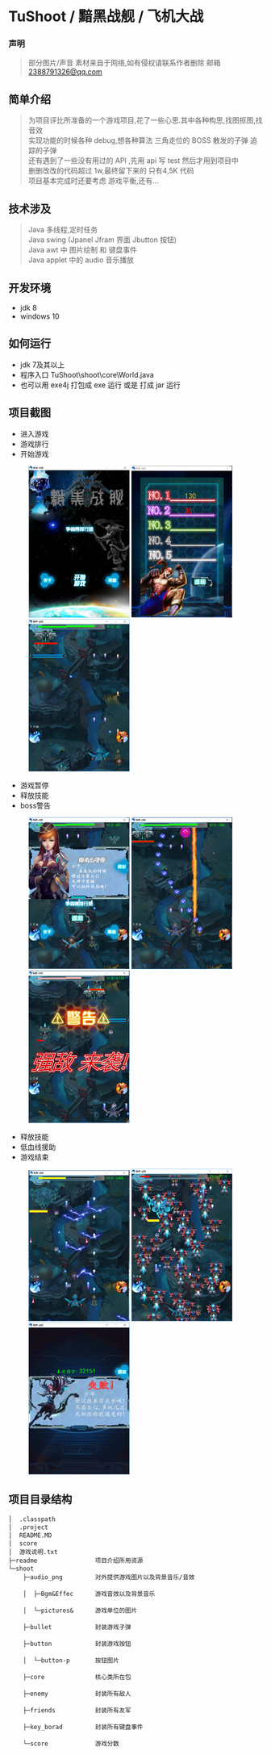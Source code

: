 # TuShoot / 黯黑战舰 / 飞机大战
### 声明
>部分图片/声音 素材来自于网络,如有侵权请联系作者删除
>邮箱 2388791326@qq.com
## 简单介绍
>为项目评比所准备的一个游戏项目,花了一些心思.其中各种构思,找图抠图,找音效
<br/>实现功能的时候各种 debug,想各种算法 三角走位的 BOSS 散发的子弹 追踪的子弹
<br/>还有遇到了一些没有用过的 API ,先用 api 写 test 然后才用到项目中
<br/>删删改改的代码超过 1w,最终留下来的 只有4,5K 代码
<br/>项目基本完成时还要考虑 游戏平衡,还有...

## 技术涉及
>Java 多线程,定时任务
<br/>Java swing (Jpanel Jfram 界面 Jbutton 按钮)
<br/>Java awt 中 图片绘制 和 键盘事件
<br/>Java applet 中的 audio 音乐播放

## 开发环境
- jdk 8
- windows 10

## 如何运行
- jdk 7及其以上
- 程序入口 TuShoot\shoot\core\World.java
- 也可以用 exe4j 打包成 exe 运行 或是 打成 jar 运行

## 项目截图

- 进入游戏
- 游戏排行
- 开始游戏
<figure class="third">
<img src="readme/0.png" width = "200"/>
<img src="readme/1.png" width = "200"/>
<img src="readme/2.png" width = "200"/>
</figure>

- 游戏暂停
- 释放技能
- boss警告
<figure class="third">
<img src="readme/3.png" width = "200"/>
<img src="readme/4.png" width = "200"/>
<img src="readme/5.png" width = "200"/>
</figure>

- 释放技能
- 低血线援助
- 游戏结束
<figure class="third">
<img src="readme/6.png" width = "200"/>
<img src="readme/7.png" width = "200"/>
<img src="readme/8.png" width = "200"/>
</figure>

## 项目目录结构
```
│  .classpath
│  .project
│  README.MD
│  score
│  游戏说明.txt      
├─readme				项目介绍所用资源
└─shoot
    ├─audio_png			对外提供游戏图片以及背景音乐/音效

    │  ├─Bgm&Effec		游戏音效以及背景音乐

    │  └─pictures&		游戏单位的图片

    ├─bullet			封装游戏子弹

    ├─button			封装游戏按钮

    │  └─button-p		按钮图片

    ├─core    			核心类所在包

    ├─enemy				封装所有敌人

    ├─friends			封装所有友军

    ├─key_borad			封装所有键盘事件

    └─score				游戏分数
```
